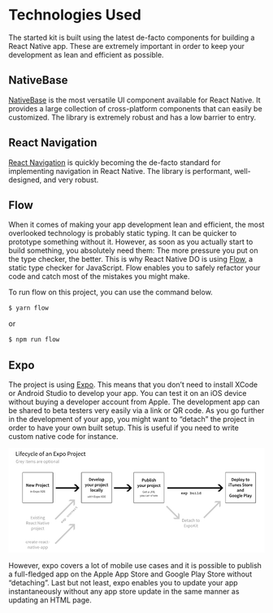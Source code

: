 # Technologies Used

The started kit is built using the latest de-facto components for building a React Native app.
These are extremely important in order to keep your development as lean and efficient as possible. 

## NativeBase

[NativeBase](https://github.com/GeekyAnts/NativeBase) is the most versatile UI component available for React Native.
It provides a large collection of cross-platform components that can easily be customized.
The library is extremely robust and has a low barrier to entry.

## React Navigation
[React Navigation](https://reactnavigation.org/) is quickly becoming the de-facto standard for implementing navigation in React Native. The library is performant, well-designed, and very robust.

## Flow

When it comes of making your app development lean and efficient, the most overlooked technology is probably static typing.
It can be quicker to prototype something without it. However, as soon as you actually start to build something, you absolutely need them: The more pressure you put on the type checker, the better.
This is why React Native DO is using [Flow](https://github.com/facebook/flow), a static type checker for JavaScript.
Flow enables you to safely refactor your code and catch most of the mistakes you might make.

To run flow on this project, you can use the command below.

```bash
$ yarn flow
```

or 

```bash
$ npm run flow
```

## Expo

The project is using [Expo](https://github.com/expo). 
This means that you don’t need to install XCode or Android Studio to develop your app.
You can test it on an iOS device without buying a developer account from Apple.
The development app can be shared to beta testers very easily via a link or QR code. As you go further in the development of your app, you might want to “detach” the project in order to have your own built setup.
This is useful if you need to write custom native code for instance.

![Expo Project Lifecycle](images/expo-lifecycle.png "Expo Project Lifecycle")

However, expo covers a lot of mobile use cases and it is possible to publish a full-fledged app on the Apple App Store and Google Play Store without “detaching”.
Last but not least, expo enables you to update your app instantaneously without any app store update in the same manner as updating an HTML page.
